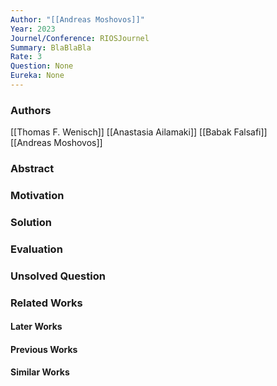 ```yaml
---
Author: "[[Andreas Moshovos]]"
Year: 2023
Journel/Conference: RIOSJournel
Summary: BlaBlaBla
Rate: 3
Question: None
Eureka: None
---
```

### Authors
[[Thomas F. Wenisch]] 
[[Anastasia Ailamaki]]
[[Babak Falsafi]]  
[[Andreas Moshovos]]
### Abstract


### Motivation


### Solution


### Evaluation


### Unsolved Question


### Related Works
#### Later Works

#### Previous Works

#### Similar Works
